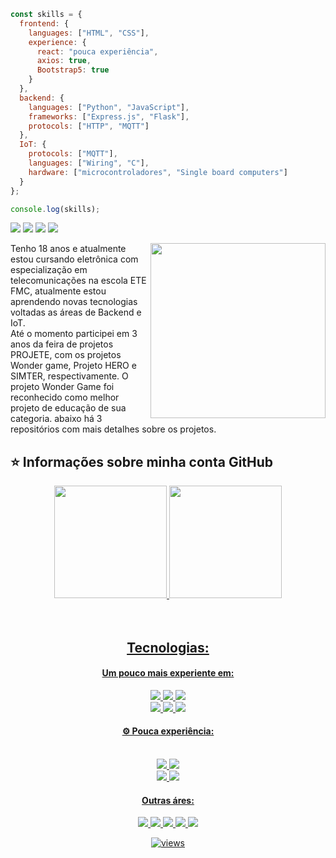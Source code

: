 ```js
const skills = {
  frontend: {
    languages: ["HTML", "CSS"],
    experience: {
      react: "pouca experiência",
      axios: true,
      Bootstrap5: true
    }
  },
  backend: {
    languages: ["Python", "JavaScript"],
    frameworks: ["Express.js", "Flask"],
    protocols: ["HTTP", "MQTT"]
  },
  IoT: {
    protocols: ["MQTT"],
    languages: ["Wiring", "C"],
    hardware: ["microcontroladores", "Single board computers"]
  }
};

console.log(skills);

```

<p align="left">
  
  <a href="https://www.linkedin.com/in/jo%C3%A3o-pedro-maciel-freitas-9b2340253/" alt="LinkedIn">
  <img src="https://img.shields.io/badge/-Linkedin-0e76a8?style=for-the-badge&logo=Linkedin&logoColor=white&link=https://www.linkedin.com/in/jo%C3%A3o-pedro-maciel-freitas-9b2340253/" /></a>


  <a href="https://www.instagram.com/freitas.j1" alt="Instagram">
  <img src="https://img.shields.io/badge/-Instagram-DF0174?style=for-the-badge&labelColor=DF0174&logo=instagram&logoColor=white&link=https://www.instagram.com/freitas.j1/"/></a>

  <a href="freitas.j2006@gmail.com" alt="Email">
  <img src="https://img.shields.io/badge/-Gmail-FF0000?style=for-the-badge&labelColor=FF0000&logo=gmail&logoColor=white&link=mailto:joaopedromacielfreitas@outlook.com" /></a>

  <img src="https://img.shields.io/static/v1?label=Overview&message=Freitasj1&color=f8efd4&style=for-the-badge&logo=GitHub">
</p>


<img src="https://raw.githubusercontent.com/MicaelliMedeiros/micaellimedeiros/master/image/computer-illustration.png" min-width="280px" max-width="280px" width="280px" align="right">

<p align="left"> 
    Tenho 18 anos e atualmente estou cursando eletrônica com especialização em telecomunicações na escola ETE FMC, atualmente estou aprendendo novas tecnologias voltadas as áreas de Backend e IoT. <br>
    Até o momento participei em 3 anos da feira de projetos PROJETE, com os projetos Wonder game, Projeto HERO e SIMTER, respectivamente. O projeto Wonder Game foi reconhecido como melhor projeto de educação de sua categoria. abaixo há 3 repositórios com mais detalhes sobre os projetos.
</p>


## ⭐ Informações sobre minha conta GitHub

<div align="center">
  <a href="https://github.com/freitasj1">
    <img height="180em" src="https://github-readme-stats.vercel.app/api?username=freitasj1&theme=dark&show_icons=true&hide_border=true&count_private=true"/>
  <img height="180em" src="https://github-readme-stats.vercel.app/api/top-langs/?username=freitasj1&theme=dark&show_icons=true&hide_border=true&layout=compact"/>
</div>
<br>
<br>

<h2 align='center'>
 Tecnologias:
</h2>
<h4 align='center'>
   Um pouco mais experiente em:
</h4>
<p align='center'>
 <img src="https://img.shields.io/badge/HTML5-E34F26?style=for-the-badge&logo=html5&logoColor=white" />
  <img src="https://img.shields.io/badge/CSS3-1572B6?style=for-the-badge&logo=css3&logoColor=white" />
  <img src="https://img.shields.io/badge/Python-FFD43B?style=for-the-badge&logo=python&logoColor=blue"/>
  <br>
  <img src="https://img.shields.io/badge/JavaScript-F7DF1E?style=for-the-badge&logo=Javascript&logoColor=white"/>
  <img src="https://img.shields.io/badge/Node.js-5FA04E?style=for-the-badge&logo=Node.js&logoColor=white"/>
  <img src="https://img.shields.io/badge/MySQL-005C84?style=for-the-badge&logo=mysql&logoColor=white" />
</p>
<h4 align='center'>
 ⚙️ Pouca experiência:
</h4>
<p align='center'>
    
  <br>
  <img src="https://img.shields.io/badge/Flask-000000?style=for-the-badge&logo=flask&logoColor=white" />
  <img src="https://img.shields.io/badge/Firebase-DD2C00?style=for-the-badge&logo=firebase&logoColor=white" />
  <br>
  <img src="https://img.shields.io/badge/Raspberry%20Pi-A22846?style=for-the-badge&logo=Raspberry%20Pi&logoColor=white" />
  <img src="https://img.shields.io/badge/GIT-F05032?style=for-the-badge&logo=Git&logoColor=white" />
</p>  
  
<h4 align='center'>
 Outras áres:
</h4>
<p align='center'> 
<img src="https://img.shields.io/badge/Kali_Linux-557C94?style=for-the-badge&logo=kali-linux&logoColor=white"/>
<img src="https://img.shields.io/badge/HackTheBox-111927?style=for-the-badge&logo=Hack%20The%20Box&logoColor=9FEF00" />		
<img src="https://img.shields.io/badge/Ubuntu-E95420?style=for-the-badge&logo=ubuntu&logoColor=9FEF00" />
<img src="https://img.shields.io/badge/espressif-E7352C?style=for-the-badge&logo=espressif&logoColor=white" />
<img src="https://img.shields.io/badge/Docker-2496ED?style=for-the-badge&logo=docker&logoColor=fff" />	
</p>


<p align='center'>
	<img alt="views" title="GitHub profile views" src="https://komarev.com/ghpvc/?username=freitasj1&style=for-the-badge"/></a></p>
</p>
